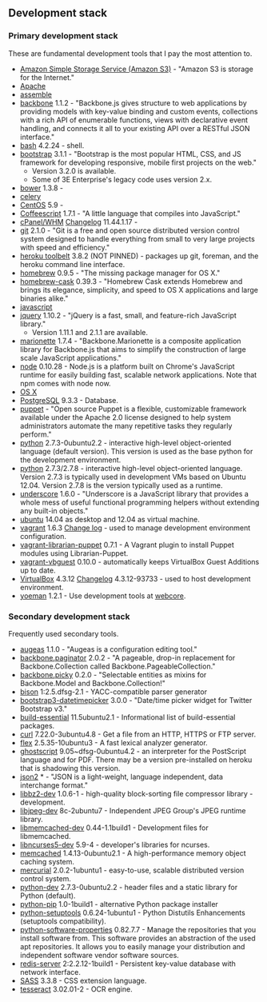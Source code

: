 ## Development stack

### Primary development stack

These are fundamental development tools that I pay the most attention to.

- [Amazon Simple Storage Service (Amazon S3)](http://aws.amazon.com/s3/) - "Amazon S3 is storage for the Internet."
- [Apache]()
- [assemble](http://assemble.io/)
- [backbone](http://backbonejs.org/) 1.1.2 - "Backbone.js gives structure to web applications by providing models with key-value binding and custom events, collections with a rich API of enumerable functions, views with declarative event handling, and connects it all to your existing API over a RESTful JSON interface."
- [bash](http://www.gnu.org/software/bash/manual/bashref.html) 4.2.24 - shell.
- [bootstrap](http://getbootstrap.com/) 3.1.1 - "Bootstrap is the most popular HTML, CSS, and JS framework for developing responsive, mobile first projects on the web."
	- Version 3.2.0 is available.
	- Some of 3E Enterprise's legacy code uses version 2.x.
- [bower]() 1.3.8 -
- [celery]()
- [CentOS](http://www.centos.org/) 5.9 - 
- [Coffeescript](https://www.npmjs.org/package/coffee-script) 1.7.1 - "A little language that compiles into JavaScript."
- [cPanel/WHM](http://cpanel.net/) [Changelog](https://documentation.cpanel.net/display/ALD/Change+Logs) 11.44.1.17 - 
- [git](http://git-scm.com/) 2.1.0 - "Git is a free and open source distributed version control system designed to handle everything from small to very large projects with speed and efficiency." 
- [heroku toolbelt](https://toolbelt.heroku.com/) 3.8.2 (NOT PINNED) - packages up git, foreman, and the heroku command line interface.
- [homebrew](http://brew.sh/) 0.9.5 - "The missing package manager for OS X."
- [homebrew-cask](http://caskroom.io/) 0.39.3 - "Homebrew Cask extends Homebrew and brings its elegance, simplicity, and speed to OS X applications and large binaries alike."
- [javascript](http://en.wikipedia.org/wiki/Javascript)
- [jquery](http://jquery.com/) 1.10.2 - "jQuery is a fast, small, and feature-rich JavaScript library."
	- Version 1.11.1 and 2.1.1 are available.
- [marionette](http://marionettejs.com/) 1.7.4 - "Backbone.Marionette is a composite application library for Backbone.js that aims to simplify the construction of large scale JavaScript applications."
- [node](http://nodejs.org/) 0.10.28 - Node.js is a platform built on Chrome's JavaScript runtime for easily building fast, scalable network applications.  Note that npm comes with node now.
- [OS X]()
- [PostgreSQL](http://www.postgresql.org/) 9.3.3 - Database.
- [puppet](http://puppetlabs.com/) - "Open source Puppet is a flexible, customizable framework available under the Apache 2.0 license designed to help system administrators automate the many repetitive tasks they regularly perform."
- [python](http://packages.ubuntu.com/precise-updates/python) 2.7.3-0ubuntu2.2 - interactive high-level object-oriented language (default version).  This version is used as the base python for the development environment.
- [python](https://www.python.org/) 2.7.3/2.7.8 - interactive high-level object-oriented language.  Version 2.7.3 is typically used in development VMs based on Ubuntu 12.04.  Version 2.7.8 is the version typically used as a runtime.
- [underscore](http://underscorejs.org/) 1.6.0 - "Underscore is a JavaScript library that provides a whole mess of useful functional programming helpers without extending any built-in objects."
- [ubuntu](http://www.ubuntu.com/) 14.04 as desktop and 12.04 as virtual machine.
- [vagrant](https://github.com/caskroom/homebrew-cask/blob/master/Casks/vagrant.rb) 1.6.3 [Change log](https://github.com/mitchellh/vagrant/blob/master/CHANGELOG.md) - used to manage development environment configuration.
- [vagrant-librarian-puppet](https://github.com/mhahn/vagrant-librarian-puppet) 0.7.1 - A Vagrant plugin to install Puppet modules using Librarian-Puppet.
- [vagrant-vbguest](https://github.com/dotless-de/vagrant-vbguest) 0.10.0 - automatically keeps VirtualBox Guest Additions up to date.
- [VirtualBox](https://github.com/caskroom/homebrew-cask/blob/master/Casks/virtualbox.rb) 4.3.12 [Changelog](https://www.virtualbox.org/wiki/Changelog) 4.3.12-93733 - used to host development environment.
- [yoeman](http://yeoman.io/) 1.2.1 - Use development tools at [webcore](https://github.com/ErikEvenson/webcore).

### Secondary development stack

Frequently used secondary tools.

- [augeas](http://augeas.net/) 1.1.0 - "Augeas is a configuration editing tool."
- [backbone.paginator](https://github.com/backbone-paginator/backbone.paginator) 2.0.2 - "A pageable, drop-in replacement for Backbone.Collection called Backbone.PageableCollection."
- [backbone.picky](https://github.com/derickbailey/backbone.picky) 0.2.0 - "Selectable entities as mixins for Backbone.Model and Backbone.Collection!"
- [bison](http://packages.ubuntu.com/precise/bison) 1:2.5.dfsg-2.1 - YACC-compatible parser generator
- [bootstrap3-datetimepicker](http://eonasdan.github.io/bootstrap-datetimepicker/) 3.0.0 - "Date/time picker widget for Twitter Bootstrap v3."
- [build-essential](http://packages.ubuntu.com/precise-updates/build-essential) 11.5ubuntu2.1 - Informational list of build-essential packages.
- [curl](http://packages.ubuntu.com/precise/curl) 7.22.0-3ubuntu4.8 - Get a file from an HTTP, HTTPS or FTP server.
- [flex](http://packages.ubuntu.com/precise/flex) 2.5.35-10ubuntu3 - A fast lexical analyzer generator.
- [ghostscript](http://packages.ubuntu.com/precise-updates/ghostscript) 9.05~dfsg-0ubuntu4.2 - an interpreter for the PostScript language and for PDF.  There may be a version pre-installed on heroku that is shadowing this version.
- [json2](https://github.com/douglascrockford/JSON-js) * - "JSON is a light-weight, language independent, data interchange format."
- [libbz2-dev](http://packages.ubuntu.com/precise/libbz2-dev) 1.0.6-1 - high-quality block-sorting file compressor library - development.
- [libjpeg-dev](http://packages.ubuntu.com/precise/libjpeg-dev) 8c-2ubuntu7 - Independent JPEG Group's JPEG runtime library.
- [libmemcached-dev](http://packages.ubuntu.com/precise/libmemcached-dev) 0.44-1.1build1 - Development files for libmemcached.
- [libncurses5-dev](http://packages.ubuntu.com/precise/libncurses5-dev) 5.9-4 - developer's libraries for ncurses.
- [memcached](http://packages.ubuntu.com/precise-updates/memcached) 1.4.13-0ubuntu2.1 - A high-performance memory object caching system.
- [mercurial](http://packages.ubuntu.com/precise/mercurial) 2.0.2-1ubuntu1 - easy-to-use, scalable distributed version control system.
- [python-dev](http://packages.ubuntu.com/precise-updates/python-dev) 2.7.3-0ubuntu2.2 - header files and a static library for Python (default).
- [python-pip](http://packages.ubuntu.com/precise/python-pip) 1.0-1build1 - alternative Python package installer
- [python-setuptools](http://packages.ubuntu.com/precise/python-setuptools) 0.6.24-1ubuntu1 - Python Distutils Enhancements (setuptools compatibility).
- [python-software-properties](http://packages.ubuntu.com/precise/python-software-properties) 0.82.7.7 - Manage the repositories that you install software from.  This software provides an abstraction of the used apt repositories.  It allows you to easily manage your distribution and independent software vendor software sources.
- [redis-server](http://packages.ubuntu.com/precise/redis-server) 2:2.2.12-1build1 - Persistent key-value database with network interface.
- [SASS](https://rubygems.org/gems/sass) 3.3.8 - CSS extension language.
- [tesseract](http://packages.ubuntu.com/precise/tesseract-ocr) 3.02.01-2 - OCR engine.
